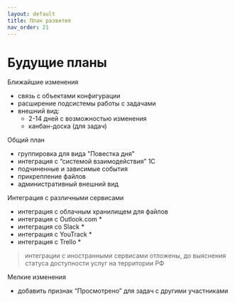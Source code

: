 ```yaml
---
layout: default
title: План развития
nav_order: 21
---
```


# Будущие планы

Ближайшие изменения
- связь с объектами конфигурации
- расширение подсистемы работы с задачами
- внешний вид:
  - 2-14 дней с возможностью изменения
  - канбан-доска (для задач)

Общий план
- группировка для вида "Повестка дня"
- интеграция с “системой взаимодействия” 1С
- подчиненные и зависимые события
- прикрепление файлов
- административный внешний вид

Интеграция с различными сервисами
- интеграция с облачным хранилищем для файлов
- интеграция с Outlook.com *
- интеграция со Slack *
- интеграция с YouTrack *
- интеграция с Trello *

>  интеграции с иностранными сервисами отложены, до выяснения статуса доступности услуг на территории РФ

Мелкие изменения
- добавить признак “Просмотрено” для задач с другими участниками